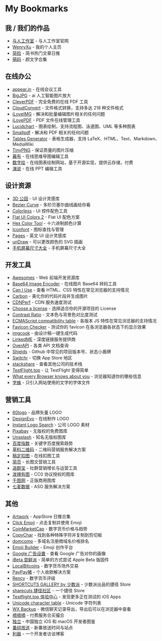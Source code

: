 # My Bookmarks

## 我 / 我们的作品

- [与人工作室](http://yuren.io/) - 与人工作室官网
- [WenryXu](http://www.wenryxu.com/) - 我的个人主页
- [简拾](http://www.jiantop.com/) - 简书热门文章日推
- [萌码](http://mengma.moe/) - 颜文字合集

## 在线办公

- [appear.in](https://appear.in/) - 在线会议工具
- [BigJPG](http://bigjpg.com/zh) - ai 人工智能图片放大
- [CleverPDF](https://www.cleverpdf.com/cn) - 完全免费的在线 PDF 工具
- [CloudConvert](https://cloudconvert.com) - 文件格式转换，支持多达 218 种文件格式
- [iLoveIMG](https://www.iloveimg.com/zh-cn) - 解决和批量编辑图片相关的任何问题
- [iLovePDF](https://www.ilovepdf.com/zh_cn) - PDF 文件在线管理工具
- [Lucidchart](https://www.lucidchart.com) - 图表绘制，支持流程图、泳道图、UML 等多种图表
- [Smallpdf](https://smallpdf.com/cn) - 解决和 PDF 相关的任何问题
- [Tables Generator](https://www.tablesgenerator.com) - 表格生成器，支持 LaTeX、HTML、Text、Markdown、MediaWiki
- [TinyPNG](https://tinypng.com/) - 保证质量的图片压缩
- [幕布](https://mubu.com/) - 在线思维导图编辑工具
- [数字绘](https://www.myshuju.net/) - 在线图表绘制网站，基于开源实现，提供云存储，付费
- [演说](https://yanshuo.io/) - 在线 PPT 编辑工具

## 设计资源

- [3D 公园](https://app.3dpark.net/) - UI 设计灵感库
- [Bezier Curve](http://myst729.github.io/bezier-curve/) - 多阶贝塞尔曲线画给你看
- [Colorless](https://colorless.app/) - UI 控件配色工具
- [Flat UI Colors 2](https://flatuicolors.com/) - Flat UI 配色方案
- [Hex Color Tool](https://www.cssfontstack.com/oldsites/hexcolortool/) - 十六进制颜色计算
- [Iconfont](http://www.iconfont.cn/) - 图标查找与管理
- [Pages](https://www.pages.xyz/) - 英文 UI 设计灵感库
- [unDraw](http://undraw.co/illustrations) - 可以更改颜色的 SVG 插画
- [手机屏幕尺寸大全](https://uiiiuiii.com/screen/index.htm) - 手机屏幕尺寸大全

## 开发工具

- [Awesomes](https://www.awesomes.cn/) - Web 前端开发资源库
- [Base64 Image Encoder](https://www.base64-image.de/) - 在线图片 Base64 转码工具
- [Can I Use](https://caniuse.com/) - 查看 HTML、CSS 特性在常见浏览器的支持情况
- [Carbon](https://carbon.now.sh) - 美化你的代码片段并生成图片
- [CDNPerf](https://www.cdnperf.com/) - CDN 服务速度测试
- [Choose a license](https://choosealicense.com/) - 选择适合你的开源项目的 License
- [Contrast Ratio](https://contrast-ratio.com/) - 文本色与背景色对比度测试
- [ECMAScript compatibility table](http://kangax.github.io/compat-table/es6/) - 各版本 JS 特性在常见浏览器的支持情况
- [Favicon Checker](http://www.colinkeany.com/favicon-checker/) - 测试你的 favicon 在各浏览器各状态下的显示效果
- [imgcook](https://imgcook.taobao.org/) - 由设计稿一键生成代码
- [LinkedME](https://www.linkedme.cc/index.html) - 深度链接服务提供商
- [OverAPI](http://overapi.com/) - 各类 API 文档查询
- [Shields](https://shields.io/) - Github 中常见的项目版本号、状态小盾牌
- [Switchr](http://switchr.imagility.io/) - 切换 App Store 地区
- [stackshare](https://stackshare.io/) - 查看其他公司的技术栈
- [TestFlight.top](https://testflight.top) - 让 TestFlight 变得简单
- [What every Browser knows about you](http://webkay.robinlinus.com/) - 浏览器知道你的哪些信息
- [字蛛](http://font-spider.org/) - 只引入网站使用的文字的字体文件

## 营销工具

- [60logo](http://www.60logo.com/) - 品牌矢量 LOGO
- [DesignEvo](https://www.designevo.com/cn/) - 在线制作 LOGO
- [Instant Logo Search](http://instantlogosearch.com) - 公司 LOGO 素材
- [Pixabay](https://pixabay.com/) - 无版权的免费图库
- [Unsplash](https://unsplash.com/) - 知名无版权图库
- [百度指数](https://index.baidu.com) - 关键字百度搜索趋势
- [草料二维码](https://cli.im/) - 二维码营销服务解决方案
- [稿定扣图](https://www.gaoding.com/koutu) - 在线扣图工具
- [简页](http://www.jianye.im/) - 长图文营销工具
- [进群宝](http://www.jinqunbao.com/) - 社群营销增长与运营工具
- [泼辣有图](http://www.polayoutu.com/collections) - CC0 协议授权的图库
- [千图网](http://www.58pic.com/zb/) - 正版商用图库
- [七麦数据](https://www.qimai.cn/) - ASO 服务解决方案

## 其他

- [Artwork](https://artwork.today/) - AppStore 日推合集
- [Click Emoji](https://www.clickemoji.com/) - 点击复制并使用 Emoji
- [CoinMarketCap](https://coinmarketcap.com) - 数字货币价格与趋势
- [CopyChar](http://copychar.cc/popular) - 找到各种特殊字符并复制到剪切板
- [domcomp](https://www.domcomp.com/) - 多域名注册商域名价格排名
- [Emoji Builder](http://phlntn.com/emojibuilder/) - Emoji 创作平台
- [Google 广告设置](https://adssettings.google.com/authenticated) - 查看 Google 广告对你的画像
- [iBeta 尝鲜派](https://ibeta.me/) - 简单的方式尝试 Apple Beta 版固件
- [LocalBitcoins](https://localbitcoins.com/) - 数字货币场外交易
- [PayPay猪](https://paypayzhu.com) - 个人收款解决方案
- [Rency](https://rency.com/) - 数字货币评级
- [SHORTCUTS GALLERY by 少数派](https://shortcuts.sspai.com/) - 少数派出品的捷径 Store
- [sharecuts 捷径社区](https://sharecuts.cn/) - 一个捷径 Store
- [Testflight.top 体验中心](https://testflight.top/t/applist) - 发现更多正在测试的 iOS Apps
- [Unicode character table](https://unicode-table.com/en/) - Unicode 字符列表
- [WX Backup](http://wxbackup.imxfd.com/) - 微信聊天记录导出，导出后可以在浏览器中查看
- [嘀嘀嘀](https://kaiche.co) - 付费服务合买撮合
- [独立](https://josephchang10.github.io/chinese-indie-hackers/) - 中国独立 iOS 和 macOS 开发者图鉴
- [番组放送](https://bgmlist.com/) - 新番放送时间与站点
- [利器](http://liqi.io/) - 一个开发者访谈博客
